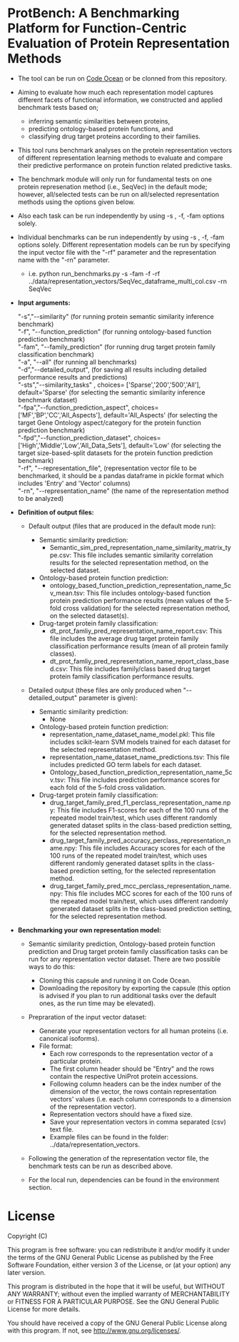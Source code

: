 # ProtBench: A Benchmarking Platform for Function-Centric Evaluation of Protein Representation Methods

- The tool can be run on [Code Ocean](https://codeocean.com/capsule/858401) or be clonned from this repository.

- Aiming to evaluate how much each representation model captures different facets of functional information, we constructed and applied benchmark tests based on;
  - inferring semantic similarities between proteins,
  - predicting ontology-based protein functions, and
  - classifying drug target proteins according to their families.

- This tool runs benchmark analyses on the protein representation vectors of different representation learning methods
 to evaluate and compare their predictive performance on protein function related predictive tasks.

- The benchmark module will only run for fundamental tests on one
protein represenation method (i.e., SeqVec) in the default mode; however, all/selected tests can be run on 
all/selected representation methods using the options given below.
 - Also each task can be run independently by using -s , -f, -fam options solely.

- Individual benchmarks can be run independently by using -s , -f, -fam options solely. Different representation models can be
run by specifying the input vector file with the "-rf" parameter and the representation name with the "-rn" parameter.
  - i.e. python run_benchmarks.py -s -fam -f -rf ../data/representation_vectors/SeqVec_dataframe_multi_col.csv -rn SeqVec

- **Input arguments:**

  "-s","--similarity" (for running protein semantic similarity inference benchmark) <br>
  "-f", "--function_prediction" (for running ontology-based function prediction benchmark)<br>
  "-fam", "--family_prediction" (for running drug target protein family classification benchmark)<br>
  "-a", "--all" (for running all benchmarks)<br>
  "-d","--detailed_output", (for saving all results including detailed performance results and predictions)<br>
  "-sts","--similarity_tasks" , choices= ['Sparse','200','500','All'], default='Sparse' (for selecting the semantic
   similarity inference benchmark dataset)<br>
  "-fpa","--function_prediction_aspect", choices= ['MF','BP','CC','All_Aspects'], default='All_Aspects' (for selecting the
   target Gene Ontology aspect/category for the protein function prediction benchmark)<br>
  "-fpd","--function_prediction_dataset", choices= ['High','Middle','Low','All_Data_Sets'], default='Low' (for selecting the
   target size-based-split datasets for the protein function prediction benchmark)<br>
  "-rf", "--representation_file", (representation vector file to be benchmarked, it should be a pandas dataframe in pickle
   format which includes 'Entry' and 'Vector' columns)<br>
  "-rn", "--representation_name" (the name of the representation method to be analyzed)<br>

- **Definition of output files:**

  - Default output (files that are produced in the default mode run):
    - Semantic similarity prediction:
      - Semantic_sim_pred_representation_name_similarity_matrix_type.csv: This file includes semantic similarity correlation results for the selected representation method, on the selected dataset.
    - Ontology-based protein function prediction:
      - ontology_based_function_prediction_representation_name_5cv_mean.tsv: This file includes ontology-based function protein prediction performance results (mean values of the 5-fold cross validation) for the selected representation method, on the selected dataset(s).
    - Drug-target protein family classification:
      - dt_prot_famliy_pred_representation_name_report.csv: This file includes the average drug target protein family classification performance results (mean of all protein family classes).
      - dt_prot_famliy_pred_representation_name_report_class_based.csv: This file includes family/class based drug target protein family classification performance results.

  - Detailed output (these files are only produced when "--detailed_output" parameter is given):
    - Semantic similarity prediction:
      - None
    - Ontology-based protein function prediction:
      - representation_name_dataset_name_model.pkl: This file includes scikit-learn SVM models trained for each dataset for the selected representation method.
      - representation_name_dataset_name_predictions.tsv: This file includes predicted GO term labels for each dataset.
      - Ontology_based_function_prediction_representation_name_5cv.tsv: This file includes prediction performance scores for each fold of the 5-fold cross validation.
    - Drug-target protein family classification:
      - drug_target_family_pred_f1_perclass_representation_name.npy: This file includes F1-scores for each of the 100 runs of the repeated model train/test, which uses different randomly generated dataset splits in the class-based prediction setting, for the selected representation method.
      - drug_target_family_pred_accuracy_perclass_representation_name.npy: This file includes Accuracy scores for each of the 100 runs of the repeated model train/test, which uses different randomly generated dataset splits in the class-based prediction setting, for the selected representation method.
      - drug_target_family_pred_mcc_perclass_representation_name.npy: This file includes MCC scores for each of the 100 runs of the repeated model train/test, which uses different randomly generated dataset splits in the class-based prediction setting, for the selected representation method.
  
- **Benchmarking your own representation model:**

  - Semantic similarity prediction, Ontology-based protein function prediction and Drug target protein family classification tasks can be run for any representation vector dataset. There are two possible ways to do this:
    - Cloning this capsule and running it on Code Ocean. 
    - Downloading the repository by exporting the capsule (this option is advised if you plan to run additional tasks over the default ones, as the run time may be elevated).
  
  - Prepraration of the input vector dataset: 
    - Generate your representation vectors for all human proteins (i.e. canonical isoforms).
    - File format:
      - Each row corresponds to the representation vector of a particular protein.
      - The first column header should be "Entry" and the rows contain the respective UniProt protein accessions.
      - Following column headers can be the index number of the dimension of the vector, the rows contain representation vectors' values (i.e. each column corresponds to a dimension of the representation vector).
      - Representation vectors should have a fixed size.
      - Save your representation vectors in comma separated (csv) text file.
      - Example files can be found in the folder: ../data/representation_vectors.
  - Following the generation of the representation vector file, the benchmark tests can be run as described above.
  - For the local run, dependencies can be found in the environment section.


# License

Copyright (C)

This program is free software: you can redistribute it and/or modify it under the terms of the GNU General Public License as published by the Free Software Foundation, either version 3 of the License, or (at your option) any later version.

This program is distributed in the hope that it will be useful, but WITHOUT ANY WARRANTY; without even the implied warranty of MERCHANTABILITY or FITNESS FOR A PARTICULAR PURPOSE. See the GNU General Public License for more details.

You should have received a copy of the GNU General Public License along with this program. If not, see http://www.gnu.org/licenses/.
